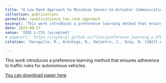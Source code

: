 ```yaml
---
title: "A Low Rank Approach to Minimize Sensor-to-Actuator Communication in Finite Horizon Output Feedback"
collection: publications
permalink: /publication/a_low_rank_approach
excerpt: 'This work introduces a preference learning method that ensures adherence to traffic rules for autonomous vehicles.'
date: 2023-09-27
venue: 'IEEE L-CSS (accepted)'
# paperurl: 'https://ruyakrgl.github.io/files/preference_learning_w_STL.pdf'
citation: 'Karagulle, R., Aréchiga, N., DeCastro, J., Ozay, N. (2023).A Preference Learning Approach to Develop Safe and Personalizable Autonomous Vehicles. (submitted to RA-L)'

---
```

This work introduces a preference learning method that ensures adherence to traffic rules for autonomous vehicles.

[You can download paper here]('https://arxiv.org/pdf/2311.08998.pdf')

<!-- Recommended citation: Karagulle, R., Aréchiga, N., DeCastro, J., Ozay, N. (2023).A Preference Learning Approach to Develop Safe and Personalizable Autonomous Vehicles. (submitted to RA-L) -->
